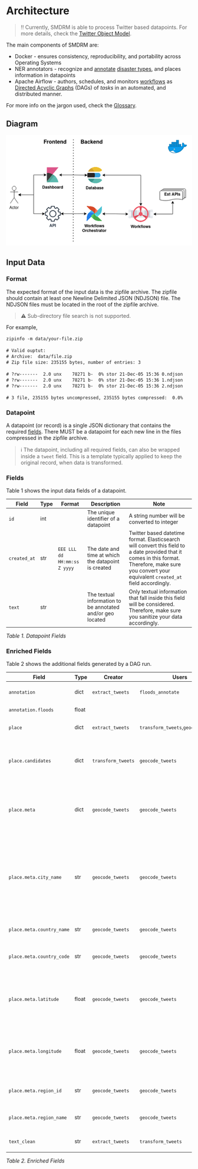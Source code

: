# Architecture

> :bangbang: Currently, SMDRM is able to process Twitter based datapoints.
> For more details, check the [Twitter Object Model](https://developer.twitter.com/en/docs/twitter-api/v1/data-dictionary/object-model/tweet).

The main components of SMDRM are:
* Docker - ensures consistency, reproducibility, and portability across Operating Systems
* NER annotators - recognize and [annotate](glossary.md#annotate) [disaster types](glossary.md#disaster),
  and places information in datapoints
* Apache Airflow - authors, schedules, and monitors [workflows](glossary.md#workflow)
  as [Directed Acyclic Graphs](glossary.md#DAG) (DAGs) of _tasks_ in an automated, and distributed manner.

For more info on the jargon used, check the [Glossary](glossary.md).

## Diagram

![SMDRM Diagram](smdrm-diagram.drawio.png)

## Input Data

### Format

The expected format of the input data is the zipfile archive.
The zipfile should contain at least one Newline Delimited JSON (NDJSON) file.
The NDJSON files must be located in the root of the zipfile archive.

> :warning: Sub-directory file search is not supported.

For example,

```shell
zipinfo -m data/your-file.zip

# Valid ouptut:
# Archive:  data/file.zip
# Zip file size: 235155 bytes, number of entries: 3

# ?rw-------  2.0 unx    78271 b-  0% stor 21-Dec-05 15:36 0.ndjson
# ?rw-------  2.0 unx    78271 b-  0% stor 21-Dec-05 15:36 1.ndjson
# ?rw-------  2.0 unx    78271 b-  0% stor 21-Dec-05 15:36 2.ndjson

# 3 file, 235155 bytes uncompressed, 235155 bytes compressed:  0.0%
``` 

### Datapoint

A datapoint (or record) is a single JSON dictionary that contains the required [fields](#fields).
There MUST be a datapoint for each new line in the files compressed in the zipfile archive.

> :information_source: The datapoint, including all required fields, can also be wrapped inside a `tweet` field.
> This is a template typically applied to keep the original record, when data is transformed.

### Fields

Table 1 shows the input data fields of a datapoint.

|Field|Type|Format|Description|Note|
|-----|----|------|-----------|----|
|`id`|int| |The unique identifier of a datapoint|A string number will be converted to integer|
|`created_at`|str|`EEE LLL dd HH:mm:ss Z yyyy`|The date and time at which the datapoint is created|Twitter based datetime format. Elasticsearch will convert this field to a date provided that it comes in this format. Therefore, make sure you convert your equivalent `created_at` field accordingly.|
|`text`|str| |The textual information to be annotated and/or geo located|Only textual information that fall inside this field will be considered. Therefore, make sure you sanitize your data accordingly.|

_Table 1. Datapoint Fields_

### Enriched Fields

Table 2 shows the additional fields generated by a DAG run.

|Field|Type|Creator|Users|Description|
|-----|----|-------|-----|-----------|
|`annotation`|dict|`extract_tweets`|`floods_annotate`|Annotation scores placeholder.|
|`annotation.floods`|float| | |Annotation score.|
|`place`|dict|`extract_tweets`|`transform_tweets`,`geocode_tweets`|Geographic attribures placeholder.|
|`place.candidates`|dict|`transform_tweets`|`geocode_tweets`|GPE, FAC, and LOC place candidates returned by DeepPavlov API.|
|`place.meta`|dict|`geocode_tweets`|`geocode_tweets`|Metadata of place candidates matched against the Global Places gazettier.|
|`place.meta.city_name`|str|`geocode_tweets`|`geocode_tweets`|The name of the city. It is populated only when place candidates are matched against the Global Places gazettier.|
|`place.meta.country_name`|str|`geocode_tweets`|`geocode_tweets`|The name of the Country.|
|`place.meta.country_code`|str|`geocode_tweets`|`geocode_tweets`|The alpha-3 code ISO 3166 Country code.|
|`place.meta.latitude`|float|`geocode_tweets`|`geocode_tweets`|Latitude of the place candidate matched against Global Places gazettier.|
|`place.meta.longitude`|float|`geocode_tweets`|`geocode_tweets`|Longitude of the place candidate matched against Global Places gazettier.|
|`place.meta.region_id`|str|`geocode_tweets`|`geocode_tweets`|The region identifier. Used internally.|
|`place.meta.region_name`|str|`geocode_tweets`|`geocode_tweets`|The GADM level 1, or 2 region name.|
|`text_clean`|str|`extract_tweets`|`transform_tweets`|Normalized textual information|

_Table 2. Enriched Fields_

